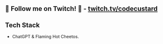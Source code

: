 
## 🎥 Follow me on Twitch! 🎥 - [twitch.tv/codecustard](https://twitch.tv/codecustard)

## Tech Stack
- ChatGPT & Flaming Hot Cheetos.


<!--
**codecustard/codecustard** is a ✨ _special_ ✨ repository because its `README.md` (this file) appears on your GitHub profile.

Here are some ideas to get you started:

- 🔭 I’m currently working on ...
- 🌱 I’m currently learning ...
- 👯 I’m looking to collaborate on ...
- 🤔 I’m looking for help with ...
- 💬 Ask me about ...
- 📫 How to reach me: ...
- 😄 Pronouns: ...
- ⚡ Fun fact: ...
-->
